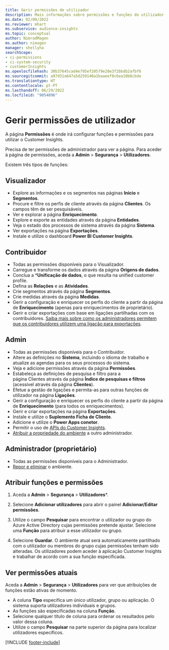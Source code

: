 ```yaml
---
title: Gerir permissões de utilizador
description: Mais informações sobre permissões e funções do utilizador.
ms.date: 02/09/2022
ms.reviewer: mhart
ms.subservice: audience-insights
ms.topic: conceptual
author: NimrodMagen
ms.author: nimagen
manager: shellyha
searchScope:
- ci-permissions
- ci-system-security
- customerInsights
ms.openlocfilehash: 30b37645cad4e795ef20579e20e3f2bbdb2afbf6
ms.sourcegitcommit: a97d31a647a5d259140a1baaeef8c6ea10b8cbde
ms.translationtype: HT
ms.contentlocale: pt-PT
ms.lasthandoff: 06/29/2022
ms.locfileid: "9054896"
---
```

# <a name="manage-user-permissions"></a>Gerir permissões de utilizador

A página **Permissões** é onde irá configurar funções e permissões para utilizar o Customer Insights.

Precisa de ter permissões de administrador para ver a página. Para aceder à página de permissões, aceda a **Admin** > **Segurança** > **Utilizadores**.

Existem três tipos de funções:

## <a name="viewer"></a>Visualizador

- Explore as informações e os segmentos nas páginas **Início** e **Segmentos**.
- Procure e filtre os perfis de cliente através da página **Clientes**. Os campos têm de ser pesquisáveis.
- Ver e explorar a página **Enriquecimento**.
- Explore e exporte as entidades através da página **Entidades**.
- Veja o estado dos processos de sistema através da página **Sistema**.
- Ver exportações na página **Exportações**.
- Instale e utilize o dashboard **Power BI Customer Insights**.

## <a name="contributor"></a>Contribuidor

- Todas as permissões disponíveis para o Visualizador.
- Carregue e transforme os dados através da página **Origens de dados**.
- Conclua a ***Unificação de dados**, o que resulta na unified customer profile.
- Defina as **Relações** e as **Atividades**.
- Crie segmentos através da página **Segmentos**.
- Crie medidas através da página **Medidas**.
- Gerir a configuração e enriquecer os perfis do cliente a partir da página de **Enriquecimento** (apenas para enriquecimentos de proprietário).
- Gerir e criar exportações com base em ligações partilhadas com os contribuidores. [Saiba mais sobre como os administradores permitem que os contribuidores utilizem uma ligação para exportações](connections.md#allow-contributors-to-use-a-connection-for-exports).

## <a name="admin"></a>Admin

- Todas as permissões disponíveis para o Contribuidor.
- Altere as definições no **Sistema**, incluindo o idioma de trabalho e atualize as agendas para os seus processos do sistema.
- Veja e adicione permissões através da página **Permissões**.
- Estabeleça as definições de pesquisa e filtro para a página Clientes através da página **Índice de pesquisas e filtros** (acessível através da página **Clientes**).
- Efetue a gestão de ligações e permita-as para outras funções de utilizador na página **Ligações**.
- Gerir a configuração e enriquecer os perfis do cliente a partir da página de **Enriquecimento** (para todos os enriquecimentos).
- Gerir e criar exportações na página **Exportações**.
- Instale e utilize o **Suplemento Ficha de Cliente**.
- Adicione e utilize o **Power Apps conetor**.
- Permitir o uso de [APIs do Customer Insights](apis.md).
- [Atribuir a propriedade do ambiente](manage-environments.md#change-the-owner-of-an-environment) a outro administrador.

## <a name="admin-owner"></a>Administrador (proprietário)

- Todas as permissões disponíveis para o Administrador.
- [Repor e eliminar](manage-environments.md#reset-an-existing-environment-preview) o ambiente.

## <a name="assign-roles-and-permissions"></a>Atribuir funções e permissões

1. Aceda a **Admin** > **Segurança** > **Utilizadores***.

1. Selecione **Adicionar utilizadores** para abrir o painel **Adicionar/Editar permissões**.

1. Utilize o campo **Pesquisar** para encontrar o utilizador ou grupo do Azure Active Directory cujas permissões pretende ajustar. Selecione uma **Função** para atribuir a esse utilizador ou grupo.

1. Selecione **Guardar**. O ambiente atual será automaticamente partilhado com o utilizador ou membros do grupo cujas permissões tenham sido alteradas. Os utilizadores podem aceder à aplicação Customer Insights e trabalhar de acordo com a sua função especificada.

## <a name="view-current-permissions"></a>Ver permissões atuais

Aceda a **Admin** > **Segurança** > **Utilizadores** para ver que atribuições de funções estão ativas de momento.

- A coluna **Tipo** especifica um único utilizador, grupo ou aplicação. O sistema suporta utilizadores individuais e grupos.
- As funções são especificadas na coluna **Função**.
- Selecione qualquer título de coluna para ordenar os resultados pelo valor dessa coluna.
- Utilize o campo **Pesquisar** na parte superior da página para localizar utilizadores específicos.


[!INCLUDE [footer-include](includes/footer-banner.md)]
